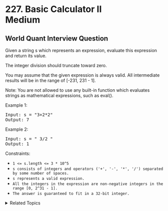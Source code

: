 # 227. Basic Calculator II<br> Medium

## World Quant Interview Question

Given a string s which represents an expression, evaluate this expression and return its value. 

The integer division should truncate toward zero.

You may assume that the given expression is always valid. All intermediate results will be in the range of [-231, 231 - 1].

Note: You are not allowed to use any built-in function which evaluates strings as mathematical expressions, such as eval().


Example 1:

<pre>
Input: s = "3+2*2"
Output: 7
</pre>

Example 2:

<pre>
Input: s = " 3/2 "
Output: 1
</pre>

Constraints:

- `1 <= s.length <= 3 * 10^5`
- `s consists of integers and operators ('+', '-', '*', '/') separated by some number of spaces.`
- `s represents a valid expression.`
- `All the integers in the expression are non-negative integers in the range [0, 2^31 - 1].`
- `The answer is guaranteed to fit in a 32-bit integer.`

<details>

<summary> Related Topics </summary>

-   `Stack`

</details>